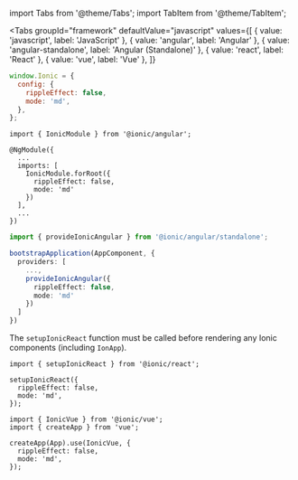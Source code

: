 import Tabs from '@theme/Tabs';
import TabItem from '@theme/TabItem';

<Tabs
  groupId="framework"
  defaultValue="javascript"
  values={[
    { value: 'javascript', label: 'JavaScript' },
    { value: 'angular', label: 'Angular' },
    { value: 'angular-standalone', label: 'Angular (Standalone)' },
    { value: 'react', label: 'React' },
    { value: 'vue', label: 'Vue' },
  ]}
>
<TabItem value="javascript">

```javascript title="example.js"
window.Ionic = {
  config: {
    rippleEffect: false,
    mode: 'md',
  },
};
```

</TabItem>
<TabItem value="angular">

```tsx title="app.module.ts"
import { IonicModule } from '@ionic/angular';

@NgModule({
  ...
  imports: [
    IonicModule.forRoot({
      rippleEffect: false,
      mode: 'md'
    })
  ],
  ...
})
```

</TabItem>
<TabItem value="angular-standalone">

```ts title="main.ts"
import { provideIonicAngular } from '@ionic/angular/standalone';

bootstrapApplication(AppComponent, {
  providers: [
    ...,
    provideIonicAngular({
      rippleEffect: false,
      mode: 'md'
    })
  ]
})
```

</TabItem>
<TabItem value="react">

The `setupIonicReact` function must be called before rendering any Ionic components (including `IonApp`).

```tsx title="App.tsx"
import { setupIonicReact } from '@ionic/react';

setupIonicReact({
  rippleEffect: false,
  mode: 'md',
});
```

</TabItem>
<TabItem value="vue">

```tsx title="main.ts"
import { IonicVue } from '@ionic/vue';
import { createApp } from 'vue';

createApp(App).use(IonicVue, {
  rippleEffect: false,
  mode: 'md',
});
```

</TabItem>
</Tabs>
